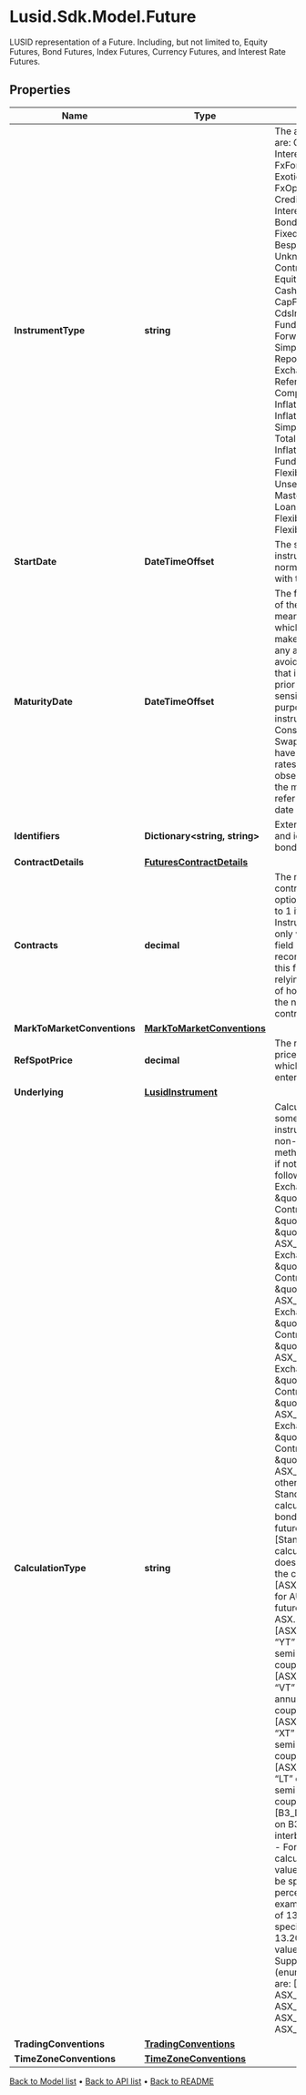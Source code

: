 # Lusid.Sdk.Model.Future
LUSID representation of a Future. Including, but not limited to, Equity Futures, Bond Futures, Index Futures, Currency Futures, and Interest Rate Futures.

## Properties

Name | Type | Description | Notes
------------ | ------------- | ------------- | -------------
**InstrumentType** | **string** | The available values are: QuotedSecurity, InterestRateSwap, FxForward, Future, ExoticInstrument, FxOption, CreditDefaultSwap, InterestRateSwaption, Bond, EquityOption, FixedLeg, FloatingLeg, BespokeCashFlowsLeg, Unknown, TermDeposit, ContractForDifference, EquitySwap, CashPerpetual, CapFloor, CashSettled, CdsIndex, Basket, FundingLeg, FxSwap, ForwardRateAgreement, SimpleInstrument, Repo, Equity, ExchangeTradedOption, ReferenceInstrument, ComplexBond, InflationLinkedBond, InflationSwap, SimpleCashFlowLoan, TotalReturnSwap, InflationLeg, FundShareClass, FlexibleLoan, UnsettledCash, Cash, MasteredInstrument, LoanFacility, FlexibleDeposit, FlexibleRepo | 
**StartDate** | **DateTimeOffset** | The start date of the instrument. This is normally synonymous with the trade-date. | 
**MaturityDate** | **DateTimeOffset** | The final maturity date of the instrument. This means the last date on which the instruments makes a payment of any amount. For the avoidance of doubt, that is not necessarily prior to its last sensitivity date for the purposes of risk; e.g. instruments such as Constant Maturity Swaps (CMS) often have sensitivities to rates that may well be observed or set prior to the maturity date, but refer to a termination date beyond it. | 
**Identifiers** | **Dictionary&lt;string, string&gt;** | External market codes and identifiers for the bond, e.g. ISIN. | 
**ContractDetails** | [**FuturesContractDetails**](FuturesContractDetails.md) |  | 
**Contracts** | **decimal** | The number of contracts held. This is optional and will default to 1 if not set. Instrument events will only work when this field is 1. We recommend not using this field and instead relying on the number of holdings to  represent the number of futures contracts. | [optional] [default to 1D]
**MarkToMarketConventions** | [**MarkToMarketConventions**](MarkToMarketConventions.md) |  | [optional] 
**RefSpotPrice** | **decimal** | The reference spot price for the future at which the contract was entered into. | [optional] 
**Underlying** | [**LusidInstrument**](LusidInstrument.md) |  | [optional] 
**CalculationType** | **string** | Calculation type for some Future instruments which have non-standard methodology. Optional, if not set defaults as follows: - If ExchangeCode is \&quot;ASX\&quot; and ContractCode is \&quot;IR\&quot; or \&quot;BB\&quot; set to ASX_BankBills - If ExchangeCode is \&quot;ASX\&quot; and ContractCode is \&quot;YT\&quot; set to ASX_3Year - If ExchangeCode is \&quot;ASX\&quot; and ContractCode is \&quot;VT\&quot; set to ASX_5Year - If ExchangeCode is \&quot;ASX\&quot; and ContractCode is \&quot;XT\&quot; set to ASX_10Year - If ExchangeCode is \&quot;ASX\&quot; and ContractCode is \&quot;LT\&quot; set to ASX_20Year - otherwise set to Standard              Specific calculation types for bond and interest rate futures are: - [Standard] The default calculation type, which does not fit into any of the categories below. - [ASX_BankBills] Used for AUD and NZD futures “IR” and “BB” on ASX. 90D Bank Bills. - [ASX_3Year] Used for “YT” on ASX. 3YR semi-annual bond (6 coupons) @ 6%. - [ASX_5Year] Used for “VT” on ASX. 5yr semi-annual bond (10 coupons) @ 2%. - [ASX_10Year] Used for “XT” on ASX. 10yr semi-annual bond (20 coupons) @ 6%. - [ASX_20Year] Used for “LT” on ASX. 20yr semi-annual bond (40 coupons) @ 4%. - [B3_DI1] Used for “DI1” on B3. Average of 1D interbank deposit rates.   - For futures with this calculation type, quote values are expected to be specified as a percentage.     For example, a quoted rate of 13.205% should be specified as a quote of 13.205 with a face value of 100.              Supported string (enumeration) values are: [Standard, ASX_BankBills, ASX_3Year, ASX_5Year, ASX_10Year, ASX_20Year, B3_DI1]. | [optional] 
**TradingConventions** | [**TradingConventions**](TradingConventions.md) |  | [optional] 
**TimeZoneConventions** | [**TimeZoneConventions**](TimeZoneConventions.md) |  | [optional] 

[Back to Model list](../README.md#documentation-for-models) &#8226; [Back to API list](../README.md#documentation-for-api-endpoints) &#8226; [Back to README](../README.md)

